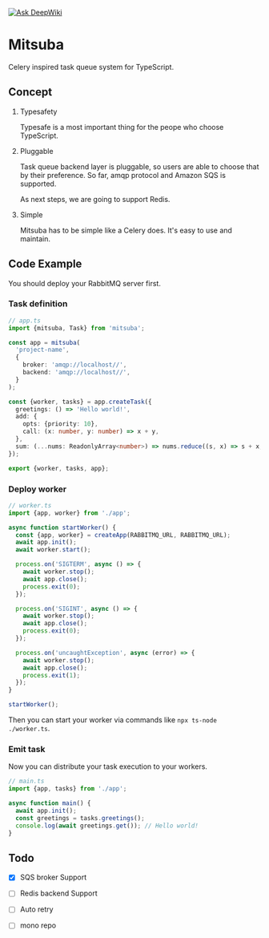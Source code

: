 [![Ask DeepWiki](https://deepwiki.com/badge.svg)](https://deepwiki.com/hachibeeDI/mitsuba)

# Mitsuba

Celery inspired task queue system for TypeScript.

## Concept

1. Typesafety

   Typesafe is a most important thing for the peope who choose TypeScript.

2. Pluggable

   Task queue backend layer is pluggable, so users are able to choose that by their preference.
   So far, amqp protocol and Amazon SQS is supported.

   As next steps, we are going to support Redis.

3. Simple

   Mitsuba has to be simple like a Celery does. It's easy to use and maintain.

## Code Example

You should deploy your RabbitMQ server first.

### Task definition

```typescript
// app.ts
import {mitsuba, Task} from 'mitsuba';

const app = mitsuba(
  'project-name',
  {
    broker: 'amqp://localhost//',
    backend: 'amqp://localhost//',
  }
);

const {worker, tasks} = app.createTask({
  greetings: () => 'Hello world!',
  add: {
    opts: {priority: 10},
    call: (x: number, y: number) => x + y,
  },
  sum: (...nums: ReadonlyArray<number>) => nums.reduce((s, x) => s + x, 0),
});

export {worker, tasks, app};
```

### Deploy worker

```typescript
// worker.ts
import {app, worker} from './app';

async function startWorker() {
  const {app, worker} = createApp(RABBITMQ_URL, RABBITMQ_URL);
  await app.init();
  await worker.start();

  process.on('SIGTERM', async () => {
    await worker.stop();
    await app.close();
    process.exit(0);
  });

  process.on('SIGINT', async () => {
    await worker.stop();
    await app.close();
    process.exit(0);
  });

  process.on('uncaughtException', async (error) => {
    await worker.stop();
    await app.close();
    process.exit(1);
  });
}

startWorker();
```

Then you can start your worker via commands like `npx ts-node ./worker.ts`.


### Emit task

Now you can distribute your task execution to your workers.

```typescript
// main.ts
import {app, tasks} from './app';

async function main() {
  await app.init();
  const greetings = tasks.greetings();
  console.log(await greetings.get()); // Hello world!
}
```


## Todo

- [x] SQS broker Support
- [ ] Redis backend Support
- [ ] Auto retry
- [ ] mono repo

